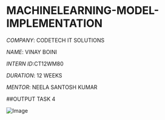 # MACHINELEARNING-MODEL-IMPLEMENTATION

*COMPANY*: CODETECH IT SOLUTIONS

*NAME*: VINAY BOINI

*INTERN ID*:CT12WM80

*DURATION*: 12 WEEKS

*MENTOR*: NEELA SANTOSH KUMAR

##OUTPUT TASK 4

![Image](https://github.com/user-attachments/assets/213e97b3-cab6-439d-bd8b-4a7c7e63bccb)
